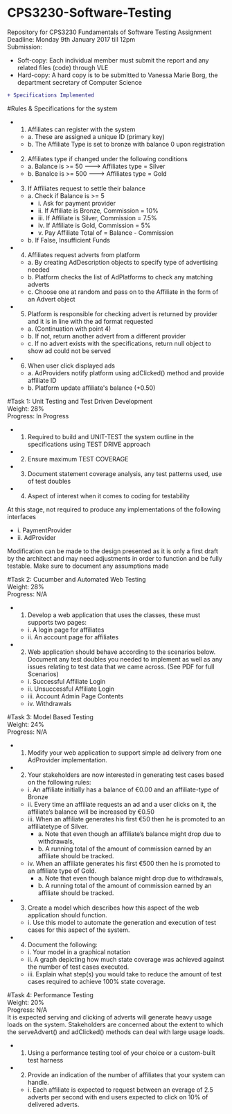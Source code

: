 # CPS3230-Software-Testing
Repository for CPS3230 Fundamentals of Software Testing Assignment<br>
Deadline: Monday 9th January 2017 till 12pm<br>
Submission:
 + Soft-copy: Each individual member must submit the report and any related files (code) through VLE <br>
 + Hard-copy: A hard copy is to be submitted to Vanessa Marie Borg, the department secretary of Computer Science <br>

```diff
+ Specifications Implemented
```
#Rules & Specifications for the system<br>
+ 1. Affiliates can register with the system<br>
    + a. These are assigned a unique ID (primary key)<br>
    + b. The Affiliate Type is set to bronze with balance 0 upon registration<br>
+ 2. Affiliates type if changed under the following conditions<br>
    + a. Balance is >= 50  ---> Affiliates type = Silver<br>
    + b. Banalce is >= 500 ---> Affiliates type = Gold<br>
+ 3. If Affiliates request to settle their balance<br>
    + a. Check if Balance is >= 5<br>
      + i. Ask for payment provider<br>
      + ii. If Affiliate is Bronze, Commission = 10%<br>
      + iii. If Affiliate is Silver, Commission = 7.5%<br>
      + iv. If Affiliate is Gold, Commission = 5%<br>
      + v. Pay Affiliate Total of = Balance - Commission<br>
    + b. If False, Insufficient Funds<br>
+ 4. Affiliates request adverts from platform<br>
    + a. By creating AdDescription objects to specify type of advertising needed<br>
    + b. Platform checks the list of AdPlatforms to check any matching adverts <br>
    + c. Choose one at random and pass on to the Affiliate in the form of an Advert object<br>
+ 5. Platform is responsible for checking advert is returned by provider and it is in line with the ad format requested<br>
    + a. (Continuation with point 4)<br>
    + b. If not, return another advert from a different provider<br>
    + c. If no advert exists with the specifications,  return null object to show ad could not be served<br>
+ 6. When user click displayed ads<br>
    + a. AdProviders notify platform using adClicked() method and provide affiliate ID<br>
    + b. Platform update affiliate's balance (+0.50)<br>

#Task 1: Unit Testing and Test Driven Development<br>
Weight: 28%<br>
Progress: In Progress<br>
+ 1. Required to build and UNIT-TEST the system outline in the specifications using TEST DRIVE approach <br>
+ 2. Ensure maximum TEST COVERAGE<br>
+ 3. Document statement coverage analysis, any test patterns used, use of test doubles<br>
+ 4. Aspect of interest when it comes to coding for testability<br>

At this stage, not required to produce any implementations of the following interfaces<br>
+ i. PaymentProvider<br>
+ ii. AdProvider<br>

Modification can be made to the design presented as it is only a first draft by the architect and may need adjustments in order
to function and be fully testable.
Make sure to document any assumptions made

#Task 2: Cucumber and Automated Web Testing<br>
Weight: 28%<br>
Progress: N/A<br>
+ 1. Develop a web application that uses the classes, these must supports two pages:<br>
    + i. A login page for affiliates<br>
    + ii. An account page for affiliates<br>
+ 2. Web application should behave according to the scenarios below. Document any test doubles you needed to implement as well as any issues relating to test data that we came across. (See PDF for full Scenarios)<br>
    + i. Successful Affiliate Login<br>
    + ii. Unsuccessful Affiliate Login<br>
    + iii. Account Admin Page Contents<br>
    + iv. Withdrawals<br>
    
#Task 3: Model Based Testing <br>
Weight: 24%<br>
Progress: N/A <br>
+ 1. Modify your web application to support simple ad delivery from one AdProvider implementation. <br>
+ 2. Your stakeholders are now interested in generating test cases based on the following rules:<br>
    + i. An affiliate initially has a balance of €0.00 and an affiliate-type of Bronze<br>
    + ii. Every time an affiliate requests an ad and a user clicks on it, the affiliate’s balance will be increased by €0.50<br>
    + iii. When an affiliate generates his first €50 then he is promoted to an affiliatetype of Silver. <br>
        + a. Note that even though an  affiliate’s balance might drop due to withdrawals,<br>
        + b. A running total of the amount of commission earned by an affiliate should be tracked.<br>
    + iv. When an affiliate generates his first €500 then he is promoted to an affiliate type of Gold.<br>
        + a. Note that even though balance might drop due to withdrawals, <br>
        + b. A running total of the amount of commission earned by an affiliate should be tracked.<br>
+ 3. Create a model which describes how this aspect of the web application should function. <br>
    + i. Use this model to automate the generation and execution of test cases for this aspect of the system. <br>
+ 4. Document the following:<br>
    + i. Your model in a graphical notation<br>
    + ii. A graph depicting how much state coverage was achieved against the number of test cases executed.<br>
    + iii. Explain what step(s) you would take to reduce the amount of test cases required to achieve 100% state coverage.<br>
    
#Task 4: Performance Testing<br>
Weight: 20%<br>
Progress: N/A <br>
It is expected serving and clicking of adverts will generate heavy usage loads on the system. Stakeholders are concerned about the extent to which the serveAdvert() and adClicked() methods can deal with large usage loads.<br>
+ 1. Using a performance testing tool of your choice or a custom-built test harness<br>
+ 2. Provide an indication of the number of affiliates that your system can handle. <br>
    + i. Each affiliate is expected to request between an everage of 2.5 adverts per second with end users expected to click on 10% of delivered adverts.<br>

